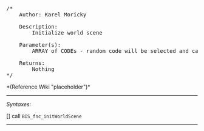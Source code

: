 <pre>/*
	Author: Karel Moricky

	Description:
		Initialize world scene

	Parameter(s):
		ARRAY of CODEs - random code will be selected and called. The code should contain scene init

	Returns:
		Nothing
*/</pre>*(Reference Wiki "placeholder")*<!-- Remove this after fill-in -->


---
*Syntaxes:*

[] call `BIS_fnc_initWorldScene`

---
